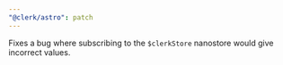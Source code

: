 ```yaml
---
"@clerk/astro": patch
---
```


Fixes a bug where subscribing to the `$clerkStore` nanostore would give incorrect values.
